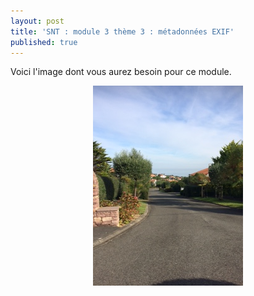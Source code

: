 ```yaml
---
layout: post
title: 'SNT : module 3 thème 3 : métadonnées EXIF'
published: true
---
```




Voici l'image dont vous aurez besoin pour ce module.




<center>
	      <img class="avatar-img" src="/photo.JPG" />
</center>

